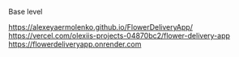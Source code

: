 Base level

https://alexeyaermolenko.github.io/FlowerDeliveryApp/
https://vercel.com/olexiis-projects-04870bc2/flower-delivery-app
https://flowerdeliveryapp.onrender.com
